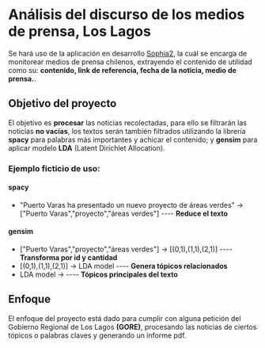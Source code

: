 <h1> Análisis del discurso de los medios de prensa, Los Lagos</h1>
<p>Se hará uso de la aplicación en desarrollo <a href="https://inf.uach.cl/investigacion/sophia-2/">Sophia2</a>,
la cuál se encarga de monitorear medios de prensa chilenos, extrayendo el contenido de utilidad como su: <b>contenido, link de referencia, fecha de la noticia,
 medio de prensa.</b>.</p>
 <h2>Objetivo del proyecto</h2>
 <p>El objetivo es <b>procesar</b> las noticias recolectadas, para ello se filtrarán las noticias <b>no vacías</b>, los textos serán también filtrados utilizando la librería <b>spacy</b> para palabras más importantes y achicar el contenido; y <b>gensim</b> para aplicar modelo <b>LDA</b> (Latent Dirichlet Allocation).</p>
 <h3>Ejemplo ficticio de uso:</h3>
 <h4><b>spacy</b></h4>
 <ul>
 <li>"Puerto Varas ha presentado un nuevo proyecto de áreas verdes" -> ["Puerto Varas","proyecto","áreas verdes"] ---- <b>Reduce el texto</b></li>
 </ul>
 
 <h4><b>gensim</b></h4>
  <ul>
 <li>["Puerto Varas","proyecto","áreas verdes"] -> [(0,1),(1,1),(2,1)] ---- <b>Transforma por id y cantidad</b> </li>
 <li>[(0,1),(1,1),(2,1)] -> LDA model ---- <b>Genera tópicos relacionados</b> </li>
  <li>LDA model -> ---- <b>Tópicos principales del texto </b> </li>
 </ul>
 <h2>Enfoque</h2>
 <p>El enfoque del proyecto está dado para cumplir con alguna petición del Gobierno Regional de Los Lagos <b>(GORE)</b>, procesando las noticias de ciertos tópicos o palabras claves y generando un informe pdf.</p>
